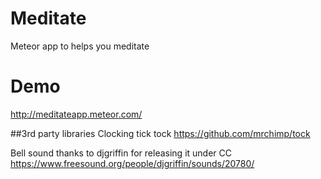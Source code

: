 # Meditate
Meteor app to helps you meditate

# Demo
http://meditateapp.meteor.com/

##3rd party libraries
Clocking tick tock https://github.com/mrchimp/tock

Bell sound thanks to djgriffin for releasing it under CC
https://www.freesound.org/people/djgriffin/sounds/20780/
